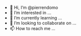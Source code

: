 - 👋 Hi, I’m @pierrendomo
- 👀 I’m interested in ...
- 🌱 I’m currently learning ...
- 💞️ I’m looking to collaborate on ...
- 📫 How to reach me ...

<!---
pierrendomo/pierrendomo is a ✨ special ✨ repository because its `README.md` (this file) appears on your GitHub profile.
You can click the Preview link to take a look at your changes.
--->
